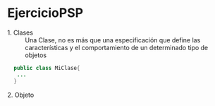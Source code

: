 # EjercicioPSP
<dl>
  <dt>1. Clases</dt>
  <dd>Una Clase, no es más que una especificación que define las características y el comportamiento de un determinado tipo de objetos </dd>
</dl>

```java
  public class MiClase{
   ...
  }
```

<dl>
  <dt>2. Objeto</dt>
  <dd></dd>
</dl>
